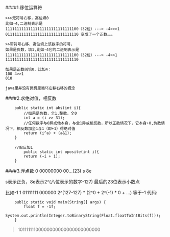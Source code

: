 ####1.移位运算符
```
>>>无符号右移，高位填0
比如-4,二进制表示是
11111111111111111111111111111100（32位）---> -4>>>1
01111111111111111111111111111110 变成了一个正数。。。

>>带符号右移，高位填上该数字的符号，
如果是负数，填1,比如-4它的二进制表示是
11111111111111111111111111111100（32位）---> -4>>1
11111111111111111111111111111110

如果是正数则填0，比如4：
100 4>>1
010

java里并没有微机里循环左移右移的概念
```

####2.求绝对值，相反数
```
	public static int abs(int i){
		//如果是负数，全1,整数，全0
		int a = (i >> 31);
		//任何数字与0异或他本身，与全1异或相反数，所以正数情况下，它本身+0,负数情况下，相反数加全1与1（即+1）得绝对值
		return (i^a) + (a&1);
	}
	
	//取反加1
		public static int oposite(int i){
		return (~i + 1);
	}
```

####3.浮点数
0  00000000 00...(23)
s	8e

s表示正负，8e表示2^(八位表示的数字-127)   最后的23位表示小数点

比如-1
1 01111111 000000
2^(127-127) * (2^0 + 2^(-1) * 0 + ...)
等于-1
代码:
```
	public static void main(String[] args) {
		float f = -1f;
		System.out.println(Integer.toBinaryString(Float.floatToIntBits(f)));
	}
```
> 10111111100000000000000000000000
